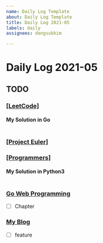 ```yaml
---
name: Daily Log Template
about: Daily Log Template
title: Daily Log 2021-05
labels: daily
assignees: dongsubkim

---
```


# Daily Log 2021-05

## TODO

### [[LeetCode] ]()

#### My Solution in Go
```go

```
### [[Project Euler] ]()

### [[Programmers] ]()

#### My Solution in Python3
```python3

```

### [Go Web Programming](https://github.com/dongsubkim/go-web-programming)
- [ ] Chapter

### [My Blog](https://github.com/dongsubkim/myblog)
- [ ] feature
